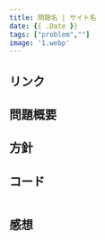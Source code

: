 ```yaml
---
title: 問題名 | サイト名
date: {{ .Date }}
tags: ["problem",""]
image: '1.webp'
---
```


## リンク


## 問題概要


## 方針

## コード

<!-- submit link -->

```cpp

```

## 感想
